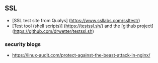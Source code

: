 ## SSL

* [SSL test site from Qualys] (https://www.ssllabs.com/ssltest/) 
* [Test tool (shell scripts)] (https://testssl.sh/) and the [github project] (https://github.com/drwetter/testssl.sh)

### security blogs
* https://linux-audit.com/protect-against-the-beast-attack-in-nginx/
